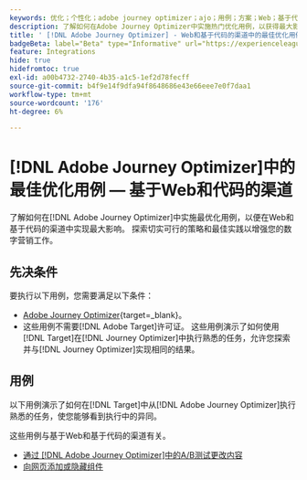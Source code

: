 ```yaml
---
keywords: 优化；个性化；adobe journey optimizer；ajo；用例；方案；Web；基于代码
description: 了解如何在Adobe Journey Optimizer中实施热门优化用例，以获得最大影响。
title: ' [!DNL Adobe Journey Optimizer] - Web和基于代码的渠道中的最佳优化用例'
badgeBeta: label="Beta" type="Informative" url="https://experienceleague.adobe.com/docs/target/using/introduction/intro.html#beta newtab=true" tooltip=" [!DNL Adobe Target] 中有哪些 Beta 功能。"
feature: Integrations
hide: true
hidefromtoc: true
exl-id: a00b4732-2740-4b35-a1c5-1ef2d78fecff
source-git-commit: b4f9e14f9dfa94f8648686e43e66eee7e0f7daa1
workflow-type: tm+mt
source-wordcount: '176'
ht-degree: 6%

---
```


# [!DNL Adobe Journey Optimizer]中的最佳优化用例 — 基于Web和代码的渠道

了解如何在[!DNL Adobe Journey Optimizer]中实施最优化用例，以便在Web和基于代码的渠道中实现最大影响。 探索切实可行的策略和最佳实践以增强您的数字营销工作。

## 先决条件

要执行以下用例，您需要满足以下条件：

* [Adobe Journey Optimizer](https://experienceleague.adobe.com/en/docs/journey-optimizer/using/get-started/get-started){target=_blank}。
* 这些用例不需要[!DNL Adobe Target]许可证。 这些用例演示了如何使用[!DNL Target]在[!DNL Journey Optimizer]中执行熟悉的任务，允许您探索并与[!DNL Journey Optimizer]实现相同的结果。

## 用例

以下用例演示了如何在[!DNL Target]中从[!DNL Adobe Journey Optimizer]执行熟悉的任务，使您能够看到执行中的异同。

这些用例与基于Web和基于代码的渠道有关。

* [通过 [!DNL Adobe Journey Optimizer]中的A/B测试更改内容](/help/main/c-integrating-target-with-mac/ajo/content-change-using-ajo.md)
* [向网页添加或隐藏组件](/help/main/c-integrating-target-with-mac/ajo/add-hide-content-using-ajo.md)
